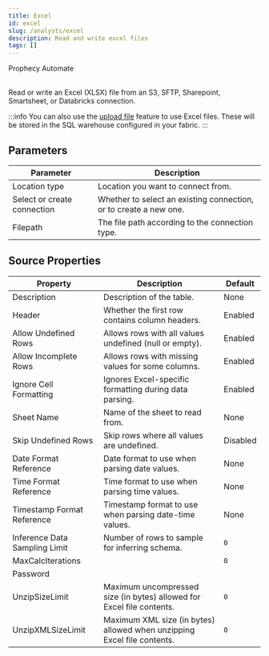 ```yaml
---
title: Excel
id: excel
slug: /analysts/excel
description: Read and write excel files
tags: []
---
```


<span class="badge">Prophecy Automate</span><br/><br/>

Read or write an Excel (XLSX) file from an S3, SFTP, Sharepoint, Smartsheet, or Databricks connection.

:::info
You can also use the [upload file](docs/analysts/development/gems/source-target/table/upload-files.md) feature to use Excel files. These will be stored in the SQL warehouse configured in your fabric.
:::

## Parameters

| Parameter                   | Description                                                       |
| --------------------------- | ----------------------------------------------------------------- |
| Location type               | Location you want to connect from.                                |
| Select or create connection | Whether to select an existing connection, or to create a new one. |
| Filepath                    | The file path according to the connection type.                   |

## Source Properties

| Property                      | Description                                                             | Default  |
| ----------------------------- | ----------------------------------------------------------------------- | -------- |
| Description                   | Description of the table.                                               | None     |
| Header                        | Whether the first row contains column headers.                          | Enabled  |
| Allow Undefined Rows          | Allows rows with all values undefined (null or empty).                  | Enabled  |
| Allow Incomplete Rows         | Allows rows with missing values for some columns.                       | Enabled  |
| Ignore Cell Formatting        | Ignores Excel-specific formatting during data parsing.                  | Enabled  |
| Sheet Name                    | Name of the sheet to read from.                                         | None     |
| Skip Undefined Rows           | Skip rows where all values are undefined.                               | Disabled |
| Date Format Reference         | Date format to use when parsing date values.                            | None     |
| Time Format Reference         | Time format to use when parsing time values.                            | None     |
| Timestamp Format Reference    | Timestamp format to use when parsing date-time values.                  | None     |
| Inference Data Sampling Limit | Number of rows to sample for inferring schema.                          | `0`      |
| MaxCalcIterations             |                                                                         | `0`      |
| Password                      |                                                                         |          |
| UnzipSizeLimit                | Maximum uncompressed size (in bytes) allowed for Excel file contents.   | `0`      |
| UnzipXMLSizeLimit             | Maximum XML size (in bytes) allowed when unzipping Excel file contents. | `0`      |
